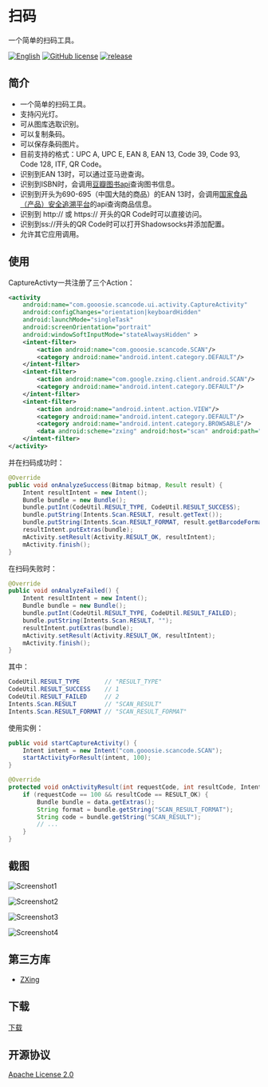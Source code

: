 # 扫码

一个简单的扫码工具。

[![English](https://img.shields.io/badge/readme-English-brightgreen.svg?style=flat-square)](/README_EN.md) [![GitHub license](https://img.shields.io/badge/license-Apache%202-blue.svg?style=flat-square)](/LICENSE) [![release](https://img.shields.io/github/release/gooosie/ScanCode.svg?style=flat-square)](https://github.com/gooosie/ScanCode/releases)

## 简介

- 一个简单的扫码工具。
- 支持闪光灯。
- 可从图库选取识别。
- 可以复制条码。
- 可以保存条码图片。
- 目前支持的格式：UPC A, UPC E, EAN 8, EAN 13, Code 39, Code 93, Code 128, ITF, QR Code。
- 识别到EAN 13时，可以通过亚马逊查询。
- 识别到ISBN时，会调用[豆瓣图书api](https://developers.douban.com/wiki/?title=book_v2#get_isbn_book)查询图书信息。
- 识别到开头为690-695（中国大陆的商品）的EAN 13时，会调用[国家食品（产品）安全追溯平台](http://www.chinatrace.org/)的api查询商品信息。
- 识别到 http:// 或 https:// 开头的QR Code时可以直接访问。
- 识别到ss://开头的QR Code时可以打开Shadowsocks并添加配置。
- 允许其它应用调用。

## 使用

CaptureActivty一共注册了三个Action：

```xml
<activity
    android:name="com.gooosie.scancode.ui.activity.CaptureActivity"
    android:configChanges="orientation|keyboardHidden"
    android:launchMode="singleTask"
    android:screenOrientation="portrait"
    android:windowSoftInputMode="stateAlwaysHidden" >
    <intent-filter>
        <action android:name="com.gooosie.scancode.SCAN"/>
        <category android:name="android.intent.category.DEFAULT"/>
    </intent-filter>
    <intent-filter>
        <action android:name="com.google.zxing.client.android.SCAN"/>
        <category android:name="android.intent.category.DEFAULT"/>
    </intent-filter>
    <intent-filter>
        <action android:name="android.intent.action.VIEW"/>
        <category android:name="android.intent.category.DEFAULT"/>
        <category android:name="android.intent.category.BROWSABLE"/>
        <data android:scheme="zxing" android:host="scan" android:path="/"/>
    </intent-filter>
</activity>
```

并在扫码成功时：

```java
@Override
public void onAnalyzeSuccess(Bitmap bitmap, Result result) {
    Intent resultIntent = new Intent();
    Bundle bundle = new Bundle();
    bundle.putInt(CodeUtil.RESULT_TYPE, CodeUtil.RESULT_SUCCESS);
    bundle.putString(Intents.Scan.RESULT, result.getText());
    bundle.putString(Intents.Scan.RESULT_FORMAT, result.getBarcodeFormat().name());
    resultIntent.putExtras(bundle);
    mActivity.setResult(Activity.RESULT_OK, resultIntent);
    mActivity.finish();
}
```

在扫码失败时：

```java
@Override
public void onAnalyzeFailed() {
    Intent resultIntent = new Intent();
    Bundle bundle = new Bundle();
    bundle.putInt(CodeUtil.RESULT_TYPE, CodeUtil.RESULT_FAILED);
    bundle.putString(Intents.Scan.RESULT, "");
    resultIntent.putExtras(bundle);
    mActivity.setResult(Activity.RESULT_OK, resultIntent);
    mActivity.finish();
}
```

其中：

```java
CodeUtil.RESULT_TYPE       // "RESULT_TYPE"
CodeUtil.RESULT_SUCCESS    // 1
CodeUtil.RESULT_FAILED     // 2
Intents.Scan.RESULT        // "SCAN_RESULT"
Intents.Scan.RESULT_FORMAT // "SCAN_RESULT_FORMAT"
```

使用实例：

```java
public void startCaptureActivity() {
    Intent intent = new Intent("com.gooosie.scancode.SCAN");
    startActivityForResult(intent, 100);
}

@Override
protected void onActivityResult(int requestCode, int resultCode, Intent data) {
    if (requestCode == 100 && resultCode == RESULT_OK) {
        Bundle bundle = data.getExtras();
        String format = bundle.getString("SCAN_RESULT_FORMAT");
        String code = bundle.getString("SCAN_RESULT");   
        // ...
    }
}
```

## 截图

![Screenshot1](/docs/Screenshot_1.png)

![Screenshot2](/docs/Screenshot_2.png)

![Screenshot3](/docs/Screenshot_3.png)

![Screenshot4](/docs/Screenshot_4.png)

## 第三方库

- [ZXing](https://github.com/zxing/zxing)

## 下载

[下载](https://github.com/gooosie/ScanCode/releases)

## 开源协议

[Apache License 2.0](/LICENSE)